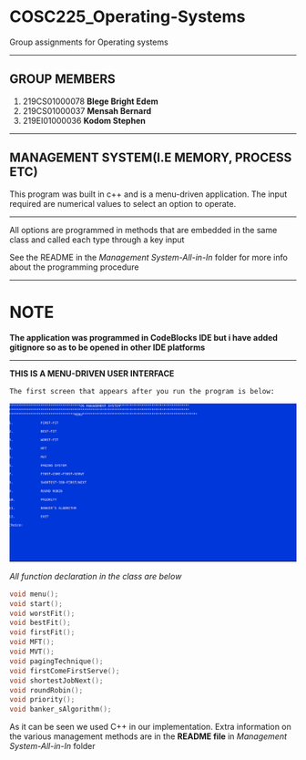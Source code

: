 # COSC225_Operating-Systems
 Group assignments for Operating systems

___

## GROUP MEMBERS 

1. 219CS01000078     **Blege Bright Edem**
1. 219CS01000037     **Mensah Bernard**
1. 219EI01000036     **Kodom Stephen**




___

## MANAGEMENT SYSTEM(I.E MEMORY, PROCESS ETC)
This program was built in c++ and is a menu-driven application.
The input required are numerical values to select an option to operate.

___


All options are programmed in methods that are embedded in the same class and called each type through a key input

See the README in the *Management System-All-in-In* folder for more info about the programming procedure
___
# NOTE
**The application was programmed in CodeBlocks IDE but i have added gitignore so as to be opened in other IDE platforms**

___
__THIS IS A MENU-DRIVEN USER INTERFACE__
~~~
The first screen that appears after you run the program is below:
~~~
![First Interface](interface_one.PNG)

_All function declaration in the class are below_


~~~c++
void menu();
void start();
void worstFit();
void bestFit();
void firstFit();
void MFT();
void MVT();
void pagingTechnique();
void firstComeFirstServe();
void shortestJobNext();
void roundRobin();
void priority();
void banker_sAlgorithm();

~~~

As it can be seen we used C++ in our implementation.
Extra information on the various management methods are in the __README file__ in _Management System-All-in-In_ folder
